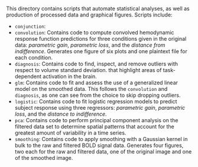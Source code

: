 This directory contains scripts that automate statistical analyses, as well as
production of processed data and graphical figures. Scripts include:
- `conjunction`:
- `convolution`: Contains code to compute convolved hemodynamic response
  function predictions for three conditions given in the original data:
  *parametric gain*, *parametric loss*, and the *distance from indifference*.
  Generates one figure of six plots and one plaintext file for each condition.
- `diagnosis`: Contains code to find, inspect, and remove outliers with respect
  to volume standard deviation.
  that highlight areas of task-dependent activation in the brain.
- `glm`: Contains code to fit and assess the use of a generalized linear model
  on the smoothed data. This follows the `convolution` and `diagnosis`, as one
  can see from the choice to skip dropping outliers.
- `logistic`: Contains code to fit logistic regression models to predict subject
  response using three regressors: *parametric gain*, *parametric loss*, and the
  *distance to indifference*.
- `pca`: Contains code to perform principal component analysis on the filtered
  data set to determine spatial patterns that account for the greatest amount of
  variability in a time series.
- `smoothing`: Contains code to apply smoothing with a Gaussian kernel in bulk
  to the raw and filtered BOLD signal data. Generates four figures, two each for
  the raw and filtered data, one of the original image and one of the smoothed
  image.